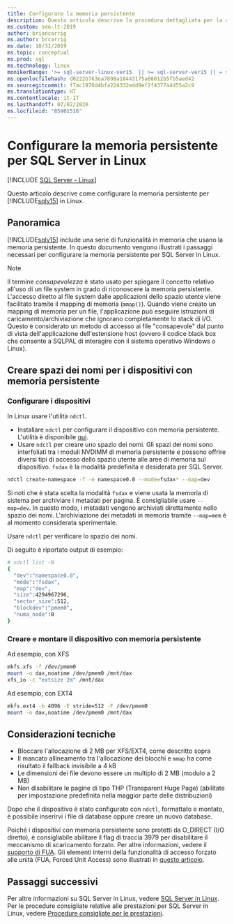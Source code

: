 ```yaml
---
title: Configurare la memoria persistente
description: Questo articolo descrive la procedura dettagliata per la configurazione della memoria persistente in Linux.
ms.custom: seo-lt-2019
author: briancarrig
ms.author: brcarrig
ms.date: 10/31/2019
ms.topic: conceptual
ms.prod: sql
ms.technology: linux
monikerRange: '>= sql-server-linux-ver15  || >= sql-server-ver15 || = sqlallproducts-allversions'
ms.openlocfilehash: d0222b763ea7898a18443175a88012b5fb5aed42
ms.sourcegitcommit: f7ac1976d4bfa224332edd9ef2f4377a4d55a2c9
ms.translationtype: HT
ms.contentlocale: it-IT
ms.lasthandoff: 07/02/2020
ms.locfileid: "85901516"
---
```

# <a name="configure-persistent-memory-pmem-for-sql-server-on-linux"></a>Configurare la memoria persistente per SQL Server in Linux

[!INCLUDE [SQL Server - Linux](../includes/applies-to-version/sql-linux.md)]

Questo articolo descrive come configurare la memoria persistente per [!INCLUDE[sqlv15](../includes/sssqlv15-md.md)] in Linux.

## <a name="overview"></a>Panoramica

[!INCLUDE[sqlv15](../includes/sssqlv15-md.md)] include una serie di funzionalità in memoria che usano la memoria persistente. In questo documento vengono illustrati i passaggi necessari per configurare la memoria persistente per SQL Server in Linux.

> [!NOTE]
> Il termine _consapevolezza_ è stato usato per spiegare il concetto relativo all'uso di un file system in grado di riconoscere la memoria persistente. L'accesso diretto al file system dalle applicazioni dello spazio utente viene facilitato tramite il mapping di memoria (`mmap()`). Quando viene creato un mapping di memoria per un file, l'applicazione può eseguire istruzioni di caricamento/archiviazione che ignorano completamente lo stack di I/O. Questo è considerato un metodo di accesso ai file "consapevole" dal punto di vista dell'applicazione dell'estensione host (ovvero il codice black box che consente a SQLPAL di interagire con il sistema operativo Windows o Linux).

## <a name="create-namespaces-for-pmem-devices"></a>Creare spazi dei nomi per i dispositivi con memoria persistente

### <a name="configure-the-devices"></a>Configurare i dispositivi

In Linux usare l'utilità `ndctl`.

- Installare `ndctl` per configurare il dispositivo con memoria persistente. L'utilità è disponibile [qui](https://docs.pmem.io/getting-started-guide/installing-ndctl).
- Usare `ndctl` per creare uno spazio dei nomi. Gli spazi dei nomi sono interfoliati tra i moduli NVDIMM di memoria persistente e possono offrire diversi tipi di accesso dello spazio utente alle aree di memoria sul dispositivo. `fsdax` è la modalità predefinita e desiderata per SQL Server.

```bash 
ndctl create-namespace -f -e namespace0.0 --mode=fsdax* --map=dev
```

Si noti che è stata scelta la modalità `fsdax` e viene usata la memoria di sistema per archiviare i metadati per pagina. È consigliabile usare `--map=dev`. In questo modo, i metadati vengono archiviati direttamente nello spazio dei nomi. L'archiviazione dei metadati in memoria tramite `--map=mem` è al momento considerata sperimentale.

Usare `ndctl` per verificare lo spazio dei nomi. 
  
Di seguito è riportato output di esempio:

```bash
# ndctl list -N
{
  "dev":"namespace0.0",
  "mode":"fsdax",
  "map":"dev",
  "size":4294967296,
  "sector_size":512,
  "blockdev":"pmem0",
  "numa_node":0
}
```

### <a name="create-and-mount-pmem-device"></a>Creare e montare il dispositivo con memoria persistente

Ad esempio, con XFS

```bash
mkfs.xfs -f /dev/pmem0
mount -o dax,noatime /dev/pmem0 /mnt/dax
xfs_io -c "extsize 2m" /mnt/dax
```

Ad esempio, con EXT4

```bash
mkfs.ext4 -b 4096 -E stride=512 -F /dev/pmem0
mount -o dax,noatime /dev/pmem0 /mnt/dax
```

## <a name="technical-considerations"></a>Considerazioni tecniche

- Bloccare l'allocazione di 2 MB per XFS/EXT4, come descritto sopra
- Il mancato allineamento tra l'allocazione dei blocchi e `mmap` ha come risultato il fallback invisibile a 4 kB
- Le dimensioni dei file devono essere un multiplo di 2 MB (modulo a 2 MB)
- Non disabilitare le pagine di tipo THP (Transparent Huge Page) (abilitate per impostazione predefinita nella maggior parte delle distribuzioni)

Dopo che il dispositivo è stato configurato con `ndctl`, formattato e montato, è possibile inserirvi i file di database oppure creare un nuovo database.

Poiché i dispositivi con memoria persistente sono protetti da O_DIRECT (I/O diretto), è consigliabile abilitare il flag di traccia 3979 per disabilitare il meccanismo di scaricamento forzato. Per altre informazioni, vedere il [supporto di FUA](https://support.microsoft.com/help/4131496/enable-forced-flush-mechanism-in-sql-server-2017-on-linux). Gli elementi interni della funzionalità di accesso forzato alle unità (FUA, Forced Unit Access) sono illustrati in [questo articolo](https://blogs.msdn.microsoft.com/bobsql/2018/12/18/sql-server-on-linux-forced-unit-access-fua-internals/).

## <a name="next-steps"></a>Passaggi successivi

Per altre informazioni su SQL Server in Linux, vedere [SQL Server in Linux](sql-server-linux-overview.md).
Per le procedure consigliate relative alle prestazioni per SQL Server in Linux, vedere [Procedure consigliate per le prestazioni](sql-server-linux-performance-best-practices.md).

